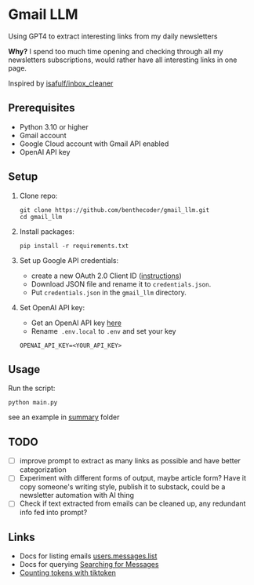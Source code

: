 # Gmail LLM

Using GPT4 to extract interesting links from my daily newsletters

**Why?** I spend too much time opening and checking through all my newsletters subscriptions, would rather have all interesting links in one page.

Inspired by [isafulf/inbox_cleaner](https://github.com/isafulf/inbox_cleaner)

## Prerequisites

- Python 3.10 or higher
- Gmail account
- Google Cloud account with Gmail API enabled
- OpenAI API key

## Setup

1. Clone repo:

   ```
   git clone https://github.com/benthecoder/gmail_llm.git
   cd gmail_llm
   ```

2. Install packages:

   ```
   pip install -r requirements.txt
   ```

3. Set up Google API credentials:

   - create a new OAuth 2.0 Client ID ([instructions](https://developers.google.com/workspace/guides/create-credentials))
   - Download JSON file and rename it to `credentials.json`.
   - Put `credentials.json` in the `gmail_llm` directory.

4. Set OpenAI API key:

   - Get an OpenAI API key [here](https://platform.openai.com/api-keys)
   - Rename` .env.local` to `.env` and set your key

   ```
   OPENAI_API_KEY=<YOUR_API_KEY>
   ```

## Usage

Run the script:

```
python main.py
```

see an example in [summary](summary/2023-12-04.md) folder

## TODO

- [ ] improve prompt to extract as many links as possible and have better categorization
- [ ] Experiment with different forms of output, maybe article form? Have it copy someone's writing style, publish it to substack, could be a newsletter automation with AI thing
- [ ] Check if text extracted from emails can be cleaned up, any redundant info fed into prompt?

## Links

- Docs for listing emails [users.messages.list](https://developers.google.com/gmail/api/reference/rest/v1/users.messages/list)
- Docs for querying [Searching for Messages](https://developers.google.com/gmail/api/guides/filtering)
- [Counting tokens with tiktoken](https://github.com/openai/openai-cookbook/blob/main/examples/How_to_count_tokens_with_tiktoken.ipynb)
